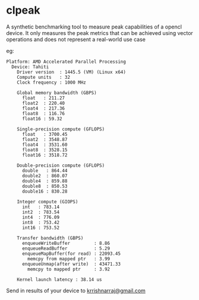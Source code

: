 clpeak
======

A synthetic benchmarking tool to measure peak capabilities of a opencl device. It only measures the peak metrics that can be achieved using vector operations and does not represent a real-world use case


eg:

    Platform: AMD Accelerated Parallel Processing
      Device: Tahiti
        Driver version  : 1445.5 (VM) (Linux x64)
        Compute units   : 32
        Clock frequency : 1000 MHz

        Global memory bandwidth (GBPS)
          float   : 211.27
          float2  : 220.40
          float4  : 217.36
          float8  : 116.76
          float16 : 59.32

        Single-precision compute (GFLOPS)
          float   : 3700.45
          float2  : 3548.87
          float4  : 3531.60
          float8  : 3528.15
          float16 : 3518.72

        Double-precision compute (GFLOPS)
          double   : 864.44
          double2  : 860.07
          double4  : 859.88
          double8  : 850.53
          double16 : 830.28

        Integer compute (GIOPS)
          int   : 783.14
          int2  : 783.54
          int4  : 776.09
          int8  : 753.42
          int16 : 753.52

        Transfer bandwidth (GBPS)
          enqueueWriteBuffer         : 8.86
          enqueueReadBuffer          : 5.29
          enqueueMapBuffer(for read) : 22093.45
            memcpy from mapped ptr   : 3.99
          enqueueUnmap(after write)  : 43471.33
            memcpy to mapped ptr     : 3.92

        Kernel launch latency : 38.14 us



Send in results of your device to krrishnarraj@gmail.com
